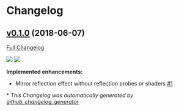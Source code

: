 # Changelog

## [v0.1.0](https://github.com/mob-sakai/MirrorReflectionEffectForUGUI/tree/v0.1.0) (2018-06-07)

[Full Changelog](https://github.com/mob-sakai/MirrorReflectionEffectForUGUI/compare/d22f44b84b204e12d4292c7c18f68db1ae2cc4e0...v0.1.0)

![](https://user-images.githubusercontent.com/12690315/41038132-429a2444-69d0-11e8-88a0-59445afdf297.gif)
![](https://user-images.githubusercontent.com/12690315/41037821-5d656028-69cf-11e8-897f-46aa64870bc5.gif)

**Implemented enhancements:**

- Mirror reflection effect without reflection probes or shaders [\#1](https://github.com/mob-sakai/MirrorReflectionEffectForUGUI/issues/1)



\* *This Changelog was automatically generated by [github_changelog_generator](https://github.com/skywinder/Github-Changelog-Generator)*